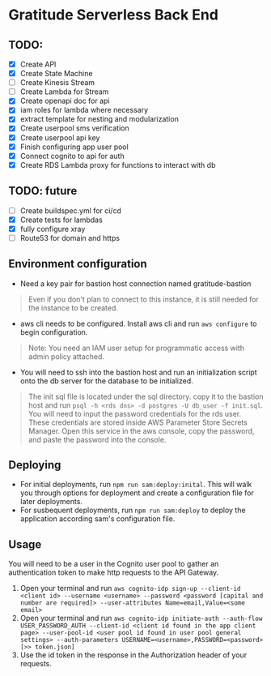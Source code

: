 # Gratitude Serverless Back End

## TODO:
- [X] Create API
- [X] Create State Machine
- [ ] Create Kinesis Stream
- [ ] Create Lambda for Stream
- [X] Create openapi doc for api
- [X] iam roles for lambda where necessary
- [X] extract template for nesting and modularization
- [X] Create userpool sms verification
- [X] Create userpool api key
- [X] Finish configuring app user pool
- [X] Connect cognito to api for auth
- [X] Create RDS Lambda proxy for functions to interact with db

## TODO: future
- [ ] Create buildspec.yml for ci/cd
- [X] Create tests for lambdas
- [X] fully configure xray
- [ ] Route53 for domain and https

## Environment configuration
- Need a key pair for bastion host connection named gratitude-bastion

> Even if you don't plan to connect to this instance, it is still needed for the instance to be created.

- aws cli needs to be configured. Install aws cli and run `aws configure` to begin configuration.

> Note: You need an IAM user setup for programmatic access with admin policy attached.

- You will need to ssh into the bastion host and run an initialization script onto the db server for the database to be initialized.

 > The init sql file is located under the sql directory. copy it to the bastion host and run `psql -h <rds dns> -d postgres -U db_user -f init.sql`. You will need to input the password credentials for the rds user. These credentials are stored inside AWS Parameter Store Secrets Manager. Open this service in the aws console, copy the password, and paste the password into the console.

## Deploying
- For initial deployments, run `npm run sam:deploy:inital`. This will walk you through options for deployment and create a configuration file for later deployments.
- For susbequent deployments, run `npm run sam:deploy` to deploy the application according sam's configuration file.

## Usage
You will need to be a user in the Cognito user pool to gather an authentication token to make http requests to the API Gateway.
1. Open your terminal and run `aws cognito-idp sign-up --client-id <client id> --username <username> --password <password [capital and number are required]> --user-attributes Name=email,Value=<some email>`
2. Open your terminal and run `aws cognito-idp initiate-auth --auth-flow USER_PASSWORD_AUTH --client-id <client id found in the app client page> --user-pool-id <user pool id found in user pool general settings> --auth-parameters USERNAME=<username>,PASSWORD=<password> [>> token.json]`
3. Use the id token in the response in the Authorization header of your requests.